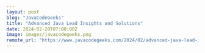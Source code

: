 ```yaml
---
layout: post
blog: "JavaCodeGeeks"
title: "Advanced Java Lead Insights and Solutions"
date: 2024-02-20T07:00:00Z
image: images/javacodegeeks.png
remote_url: "https://www.javacodegeeks.com/2024/02/advanced-java-lead-insights-and-solutions.html"
---
```

